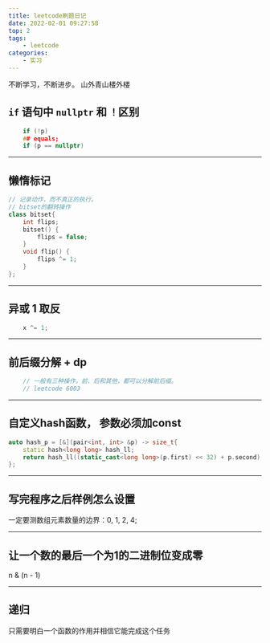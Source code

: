 ```yaml
---
title: leetcode刷题日记
date: 2022-02-01 09:27:58
top: 2
tags: 
	- leetcode
categories:
	- 实习
---
```


不断学习，不断进步。
山外青山楼外楼

<!-- more -->
## `if` 语句中 `nullptr` 和 `！`区别
```c++
    if (!p)
    ## equals;
    if (p == nullptr)
```

--- 
## 懒惰标记
```c++
// 记录动作，而不真正的执行。
// bitset的翻转操作
class bitset{
    int flips;
    bitset() {
        flips = false;
    }
    void flip() {
        flips ^= 1;
    }
};
```

--- 
## 异或 1 取反
```c++
    x ^= 1;
```

--- 
## 前后缀分解 + dp
```c++
    // 一般有三种操作，前、后和其他，都可以分解前后缀。
    // leetcode 6003
```

--- 

## 自定义hash函数， 参数必须加const
```c++
auto hash_p = [&](pair<int, int> &p) -> size_t{
    static hash<long long> hash_ll;
    return hash_ll((static_cast<long long>(p.first) << 32) + p.second);
};
```

--- 
## 写完程序之后样例怎么设置
一定要测数组元素数量的边界：0, 1, 2, 4;

---

## 让一个数的最后一个为1的二进制位变成零
n & (n - 1)

---

## 递归
只需要明白一个函数的作用并相信它能完成这个任务